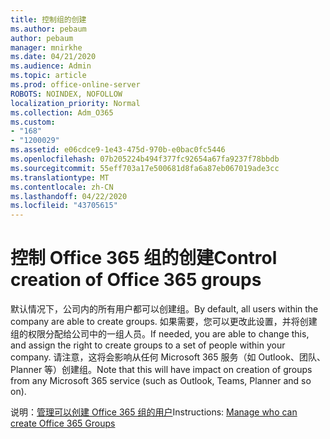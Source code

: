 ```yaml
---
title: 控制组的创建
ms.author: pebaum
author: pebaum
manager: mnirkhe
ms.date: 04/21/2020
ms.audience: Admin
ms.topic: article
ms.prod: office-online-server
ROBOTS: NOINDEX, NOFOLLOW
localization_priority: Normal
ms.collection: Adm_O365
ms.custom:
- "168"
- "1200029"
ms.assetid: e06cdce9-1e43-475d-970b-e0bac0fc5446
ms.openlocfilehash: 07b205224b494f377fc92654a67fa9237f78bbdb
ms.sourcegitcommit: 55eff703a17e500681d8fa6a87eb067019ade3cc
ms.translationtype: MT
ms.contentlocale: zh-CN
ms.lasthandoff: 04/22/2020
ms.locfileid: "43705615"
---
```

# <a name="control-creation-of-office-365-groups"></a><span data-ttu-id="9d707-102">控制 Office 365 组的创建</span><span class="sxs-lookup"><span data-stu-id="9d707-102">Control creation of Office 365 groups</span></span>

<span data-ttu-id="9d707-103">默认情况下，公司内的所有用户都可以创建组。</span><span class="sxs-lookup"><span data-stu-id="9d707-103">By default, all users within the company are able to create groups.</span></span> <span data-ttu-id="9d707-104">如果需要，您可以更改此设置，并将创建组的权限分配给公司中的一组人员。</span><span class="sxs-lookup"><span data-stu-id="9d707-104">If needed, you are able to change this, and assign the right to create groups to a set of people within your company.</span></span> <span data-ttu-id="9d707-105">请注意，这将会影响从任何 Microsoft 365 服务（如 Outlook、团队、Planner 等）创建组。</span><span class="sxs-lookup"><span data-stu-id="9d707-105">Note that this will have impact on creation of groups from any Microsoft 365 service (such as Outlook, Teams, Planner and so on).</span></span>
  
<span data-ttu-id="9d707-106">说明：[管理可以创建 Office 365 组的用户](https://docs.microsoft.com/office365/admin/create-groups/manage-creation-of-groups)</span><span class="sxs-lookup"><span data-stu-id="9d707-106">Instructions: [Manage who can create Office 365 Groups](https://docs.microsoft.com/office365/admin/create-groups/manage-creation-of-groups)</span></span>
